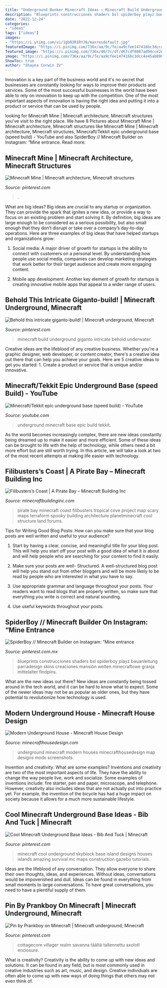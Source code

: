 ```yaml
---
title: "Underground Bunker Minecraft Ideas ~ Minecraft Build Underground Giganto Intricate Behold Underwater"
description: "Blueprints construcciones shaders bsl spiderboy playz bauanleitung parradesign skins creaciones mansión welten minecraftowe granja mittelalter findpins"
date: "2022-12-24"
categories:
- "ideas"
tags: ["ideas"]
images:
- "https://i.ytimg.com/vi/1gb83R1RYJ8/maxresdefault.jpg"
featuredImage: "https://i.pinimg.com/736x/aa/9c/fe/aa9cfee147416bc3dcc4e45ab898f318.jpg"
featured_image: "https://i.pinimg.com/736x/46/7c/df/467cdf0887ad94cce2ea40486694512a.jpg"
image: "https://i.pinimg.com/736x/aa/9c/fe/aa9cfee147416bc3dcc4e45ab898f318.jpg"
ShowToc: true
author: "Shayna Corwin IV"
---
```



Innovation is a key part of the business world and it's no secret that businesses are constantly looking for ways to improve their products and services. Some of the most successful businesses in the world have been able to rely on innovation to keep up with the competition. One of the most important aspects of innovation is having the right idea and putting it into a product or service that can be used by people.

	

		
looking for Minecraft Mine | Minecraft architecture, Minecraft structures you've visit to the right place. We have 8 Pictures about Minecraft Mine | Minecraft architecture, Minecraft structures like Minecraft Mine | Minecraft architecture, Minecraft structures, Minecraft/Tekkit epic underground base (speed build) - YouTube and also SpiderBoy // Minecraft Builder on Instagram: “Mine entrance. Read more:
		
    
## Minecraft Mine | Minecraft Architecture, Minecraft Structures

<img loading=lazy src="https://i.pinimg.com/736x/d1/c7/c8/d1c7c80d312c59cf95d28a841475fb15.jpg" onerror="this.onerror=null;this.src='https://tse2.mm.bing.net/th?id=OIP.x-g5_hcysuzE7EjOvvSi9AHaEK&amp;pid=15.1';" alt="Minecraft Mine | Minecraft architecture, Minecraft structures">

_Source: pinterest.com_

>. 

	

What are big ideas?
Big ideas are crucial to any startup or organization. They can provide the spark that ignites a new idea, or provide a way to focus on an existing problem and start solving it. By definition, big ideas are large enough to be considered as a serious possibility, but also small enough that they don’t disrupt or take over a company’s day-to-day operations. Here are three examples of big ideas that have helped startups and organizations grow:
1. Social media: A major driver of growth for startups is the ability to connect with customers on a personal level. By understanding how people use social media, companies can develop marketing strategies that work better for their target audience and create more engaging content.

2. Mobile app development: Another key element of growth for startups is creating innovative mobile apps that appeal to a wider range of users.

    
## Behold This Intricate Giganto-build! | Minecraft Underground, Minecraft

<img loading=lazy src="https://i.pinimg.com/736x/55/67/ba/5567ba8ed8d6dc4bbf5d4766d06eacb2--minecraft-stuff-minecraft-ideas.jpg" onerror="this.onerror=null;this.src='https://tse2.mm.bing.net/th?id=OIP.AE4nAUewrFDQV2MO65RFzQHaEK&amp;pid=15.1';" alt="Behold this intricate giganto-build! | Minecraft underground, Minecraft">

_Source: pinterest.com_

>minecraft build underground giganto intricate behold underwater. 

	

Creative ideas are the lifeblood of any creative business. Whether you're a graphic designer, web developer, or content creator, there's a creative idea out there that can help you achieve your goals. Here are 5 creative ideas to get you started: 1. Create a product or service that is unique and/or innovative.

    
## Minecraft/Tekkit Epic Underground Base (speed Build) - YouTube

<img loading=lazy src="https://i.ytimg.com/vi/1gb83R1RYJ8/maxresdefault.jpg" onerror="this.onerror=null;this.src='https://tse3.mm.bing.net/th?id=OIP.9KfmxrBnA8YSusRKOcocBgHaEK&amp;pid=15.1';" alt="Minecraft/Tekkit epic underground base (speed build) - YouTube">

_Source: youtube.com_

>underground minecraft base epic build tekkit. 

	

As the world becomes increasingly complex, there are new ideas constantly being dreamed up to make it easier and more efficient. Some of these ideas can be brought to life with the help of technology, while others need a bit more effort but are still worth trying. In this article, we will take a look at two of the most recent attempts at making life easier with technology.

    
## Filibusters’s Coast | A Pirate Bay – Minecraft Building Inc

<img loading=lazy src="http://minecraftbuildinginc.com/wp-content/uploads/2015/03/Filibusters-Coast-a-Pirate-Bay-cove-minecraft-building-spooky-scary-terraform-lush-tropical-14.jpg" onerror="this.onerror=null;this.src='https://tse1.mm.bing.net/th?id=OIP.iw_zoD01HAO7iPSJBIvRggHaD7&amp;pid=15.1';" alt="Filibusters’s Coast | A Pirate Bay – Minecraft Building Inc">

_Source: minecraftbuildinginc.com_

>pirate bay minecraft coast filibusters tropical cove project map scary maps terraform spooky building architecture planetminecraft cool structure land forums. 

	

Tips for Writing Good Blog Posts: How can you make sure that your blog posts are well written and useful to your audience?
1. Start by having a clear, concise, and meaningful title for your blog post. This will help you start off your post with a good idea of what it is about and will help people who are searching for your content to find it easily.
2. Make sure your posts are well- Structured. A well-structured blog post will help you stand out from other bloggers and will be more likely to be read by people who are interested in what you have to say.

3. Use appropriate grammar and language throughout your posts. Your readers want to read blogs that are properly written, so make sure that everything you write is correct and natural sounding.

4. Use useful keywords throughout your posts.

    
## SpiderBoy // Minecraft Builder On Instagram: “Mine Entrance

<img loading=lazy src="https://i.pinimg.com/736x/46/7c/df/467cdf0887ad94cce2ea40486694512a.jpg" onerror="this.onerror=null;this.src='https://tse1.mm.bing.net/th?id=OIP.j1EAD_7DQTOUncf1IbNCUAHaHa&amp;pid=15.1';" alt="SpiderBoy // Minecraft Builder on Instagram: “Mine entrance">

_Source: pinterest.com.mx_

>blueprints construcciones shaders bsl spiderboy playz bauanleitung parradesign skins creaciones mansión welten minecraftowe granja mittelalter findpins. 

	

What are the new ideas out there?
New ideas are constantly being tossed around in the tech world, and it can be hard to know what to expect. Some of the newer ideas may not be as popular as older ones, but they have potential to revolutionize how technology is used.

    
## Modern Underground House - Minecraft House Design

<img loading=lazy src="https://minecrafthousedesign.com/wp-content/uploads/2017/01/Modern-Underground-House-by-Zauer-Minecraft-4.jpg" onerror="this.onerror=null;this.src='https://tse1.mm.bing.net/th?id=OIP.VfnUlY5bZT5qwTGUUv-aMwHaEK&amp;pid=15.1';" alt="Modern Underground House - Minecraft House Design">

_Source: minecrafthousedesign.com_

>underground minecraft modern houses minecrafthousedesign map designs mods screenshots. 

	

Invention and creativity: What are some examples?
Inventions and creativity are two of the most important aspects of life. They have the ability to change the way people live, work and socialize. Some examples of inventions include: fire starter, pen and paper, microscope, and telephone. However, creativity also includes ideas that are not actually put into practice yet. For example, the invention of the bicycle has had a huge impact on society because it allows for a much more sustainable lifestyle.

    
## Cool Minecraft Underground Base Ideas - Bib And Tuck | Minecraft

<img loading=lazy src="https://i.pinimg.com/736x/1e/a2/5c/1ea25c3c585cff91192690df3e525208.jpg" onerror="this.onerror=null;this.src='https://tse1.mm.bing.net/th?id=OIP.3w1gYc58nOvaV0jtne337QHaEo&amp;pid=15.1';" alt="Cool Minecraft Underground Base Ideas - Bib And Tuck | Minecraft">

_Source: pinterest.com_

>minecraft cool underground skyblock base island designs houses islands amazing survival mc maps construction gazebo tutorials. 

	

Ideas are the lifeblood of any conversation. They allow everyone to share their own thoughts, ideas, and experiences. Without ideas, conversations would be impoverished and dull. Ideas can be found in everything from small moments to large conversations. To have great conversations, you need to have a plentiful supply of them.

    
## Pin By Prankboy On Minecraft | Minecraft Underground, Minecraft

<img loading=lazy src="https://i.pinimg.com/736x/aa/9c/fe/aa9cfee147416bc3dcc4e45ab898f318.jpg" onerror="this.onerror=null;this.src='https://tse2.mm.bing.net/th?id=OIP.eHiMaJQmO0ZyEk79rMfMNAHaEK&amp;pid=15.1';" alt="Pin by Prankboy on Minecraft | Minecraft underground, Minecraft">

_Source: pinterest.com_

>cottagecore villager realm savanna täältä tallennettu axolotl enclosure. 

	

What is creativity?
Creativity is the ability to come up with new ideas and solutions. It can be found in any field, but is most commonly used in creative industries such as art, music, and design. Creative individuals are often able to come up with new ways of doing things that others may not even think of.

